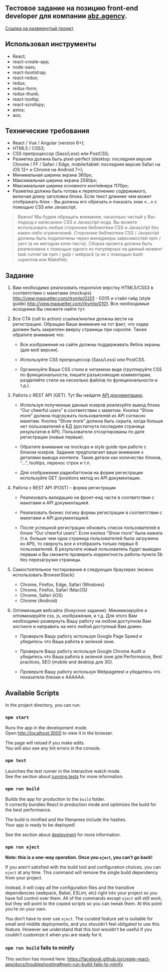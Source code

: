 ## Тестовое задание на позицию front-end developer для компании  [abz.agency](https://abz.agency/).

 [Ссылка на развернутый проект](https://glem1337.github.io/abz-agency/).
 
 

## Использовал инструменты
- React;
- react-create-app;
- node-sass;
- react-bootstrap;
- react-redux;
- redux;
- redux-form;
- redux-thunk;
- react-tooltip;
- react-scrollspy;
- axios;
- aos;


## Технические требования
- React / Vue / Angular (​version ​6+);
- HTML5 / CSS3;
- CSS препроцессор (Sass/Less) или PostCSS;
- Разметка должна быть pixel-perfect (desktop: последняя версия Chrome / FF / Safari / Edge,
mobile/tablet: последняя версия Safari на iOS 12+ и Chrome на Android 7+);
- Минимальная ширина экрана 360px;
- Максимальная ширина экрана 2560px;
- Максимальная ширина основного контейнера 1170px;
- Разметка должна быть готова к переполнению содержимого, включая длину заголовка блока.
Если текст длиннее чем может отображать блок - Вы должны его обрезать и показать знак «...» с
помощью CSS или Javascript.

> Важно! Мы будем обращать внимание, насколько чистый у Вас подход к написанию CSS и Javascript-кода. Вы
можете использовать любые сторонние библиотеки CSS и Javascript без каких-либо ограничений.
Сторонние библиотеки CSS / Javascript должны быть подключены через менеджеры зависимостей npm /
yarn (а не методом копи-паста). Сборка проекта должна быть реализована с помощью одного из
популярных на данный момент task runner’ов npm / gulp / webpack (а не с помощью bash скриптов или
Makefile).
>

## Задание

1. Вам необходимо реализовать responsive верстку HTML5/CSS3 в соответствии с макетами
(mockups) http://view.maquetter.com/rkymlp/0201 - 0205 и стайл гайд (style guide)
http://view.maquetter.com/rkymlp/0101​. Все необходимые исходники Вы сможете ​найти тут​.

2. Все CTA (call to action) ссылки/кнопки должны вести на регистрацию. Обращаю Ваше внимание
на тот факт, что хэдер должен быть закреплен вверху страницы при скролле. Также обратите
внимание что:
    - Все изображения на сайте должны поддерживать Retina экраны (для моб версии).
   
    - Используйте CSS препроцессор (Sass/Less) или PostCSS.
    
    - Организуйте Ваши CSS стили в читаемом виде (группируйте CSS по функциональности, пишите разъясняющие комментарии, разделяйте стили на несколько файлов по функциональности и т.д.).

3. Работа с REST API (GET). Тут Вы найдете ​[API документацию](https://apidocs.abz.dev/test_assignment_for_frontend_developer_api_documentation).
    - Используя полученные данные юзеров реализуйте вывод блока “Our cheerful users” в
    соответствии с макетом. Кнопка “Show more” должна подгружать пользователей из API
    согласно макетам. Кнопка “Show more” должна быть скрыта, когда больше нет
    пользователей в БД (достигнута последняя страница результатов в API). Пользователи
    отсортированы по дате регистрации (новые первые).
    
    - Обратите внимание на mockups и style guide при работе с блоком юзеров. Задание
    предполагает ваше внимание к деталями вывода контента. Такие детали как количество
    блоков, “...”, tooltips, перенос строк и т.п.
    
    - Для отображения радиобаттонов на форме регистрации используйте GET /positions
    метод из API документации.
    
4. Работа с REST API (POST) – форма регистрации
    - Реализовать валидацию на фронт-енд части в соответствии с макетами и API
    документацией.
    
    - Реализовать бизнес логику формы регистрации в соответствии с макетами и API
    документацией.
    
    - После успешной регистрации обновить список пользователей в блоке “Our cheerful
    users”. Если кнопка “Show more” была нажата (т.е. больше чем одна страница
    пользователей была загружена из API), то свернуть все и отобразить только первых 6
    пользователей. В результате новый пользователь будет выведен первым и Вы сможете
    проверить корректность работы пункта 5b без перезагрузки страницы.
    
5. Самостоятельное тестирование в следующих браузерах (можно использовать BrowserStack):
    - Chrome, Firefox, Edge, Safari (Windows)
    - Chrome, Firefox, Safari (MacOS)
    - Chrome, Safari (iOS)
    - Chrome (Android)
    
6. Оптимизация вебсайта (бонусное задание). Минимизируйте и оптимизируйте css, js,
изображения, и т.д. Для этого Вам необходимо развернуть Вашу работу на любом доступном
Вам хостинге и направить на него любой доступный Вам домен.
    - Проверьте Вашу работу используя Google Page Speed и убедитесь что Ваша работа в
    зеленой зоне.
    
    - Проверьте Вашу работу используя Google Chrome Audit и убедитесь что Ваша работа в
    зеленой зоне для Performance, Best practices, SEO (mobile and desktop для 3G).
    
    - Проверьте Вашу работу используя Webpagetest и убедитесь что показатели близки к
    AAAAAA.

## Available Scripts

In the project directory, you can run:

### `npm start`

Runs the app in the development mode.<br />
Open [http://localhost:3000](http://localhost:3000) to view it in the browser.

The page will reload if you make edits.<br />
You will also see any lint errors in the console.

### `npm test`

Launches the test runner in the interactive watch mode.<br />
See the section about [running tests](https://facebook.github.io/create-react-app/docs/running-tests) for more information.

### `npm run build`

Builds the app for production to the `build` folder.<br />
It correctly bundles React in production mode and optimizes the build for the best performance.

The build is minified and the filenames include the hashes.<br />
Your app is ready to be deployed!

See the section about [deployment](https://facebook.github.io/create-react-app/docs/deployment) for more information.

### `npm run eject`

**Note: this is a one-way operation. Once you `eject`, you can’t go back!**

If you aren’t satisfied with the build tool and configuration choices, you can `eject` at any time. This command will remove the single build dependency from your project.

Instead, it will copy all the configuration files and the transitive dependencies (webpack, Babel, ESLint, etc) right into your project so you have full control over them. All of the commands except `eject` will still work, but they will point to the copied scripts so you can tweak them. At this point you’re on your own.

You don’t have to ever use `eject`. The curated feature set is suitable for small and middle deployments, and you shouldn’t feel obligated to use this feature. However we understand that this tool wouldn’t be useful if you couldn’t customize it when you are ready for it.

### `npm run build` fails to minify

This section has moved here: https://facebook.github.io/create-react-app/docs/troubleshooting#npm-run-build-fails-to-minify
